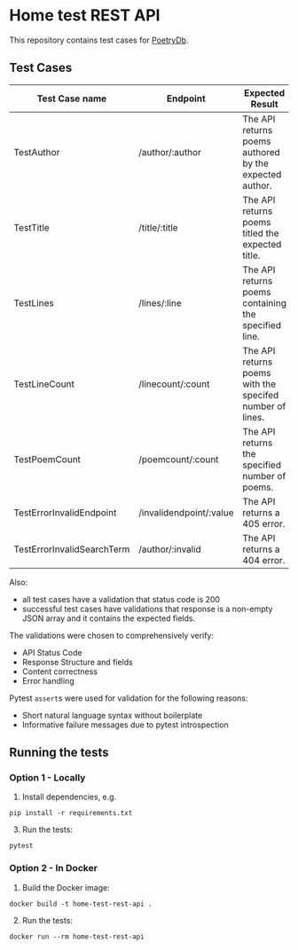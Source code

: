 # Home test REST API

This repository contains test cases for [PoetryDb](https://github.com/thundercomb/poetrydb).

## Test Cases

| Test Case name             | Endpoint                | Expected Result                                          |
|----------------------------|-------------------------|----------------------------------------------------------|
| TestAuthor                 | /author/:author	        | The API returns poems authored by the expected author.   |
| TestTitle                  | /title/:title           | The API returns poems titled the expected title.         |
| TestLines                  | /lines/:line            | The API returns poems containing the specified line.     |
| TestLineCount              | /linecount/:count       | The API returns poems with the specifed number of lines. |
| TestPoemCount              | /poemcount/:count       | The API returns the specified number of poems.           |
| TestErrorInvalidEndpoint   | /invalidendpoint/:value | The API returns a 405 error.                             |
| TestErrorInvalidSearchTerm | /author/:invalid        | The API returns a 404 error.                             |

Also:
* all test cases have a validation that status code is 200
* successful test cases have validations that response is a non-empty JSON array and it contains the expected fields.

The validations were chosen to comprehensively verify:
* API Status Code
* Response Structure and fields
* Content correctness
* Error handling

Pytest `assert`s were used for validation for the following reasons:
* Short natural language syntax without boilerplate
* Informative failure messages due to pytest introspection

## Running the tests

### Option 1 - Locally

1. Install dependencies, e.g.
```
pip install -r requirements.txt
```

3. Run the tests:
```
pytest
```

### Option 2 - In Docker

1. Build the Docker image:
```
docker build -t home-test-rest-api .
```

2. Run the tests:
```
docker run --rm home-test-rest-api
```
